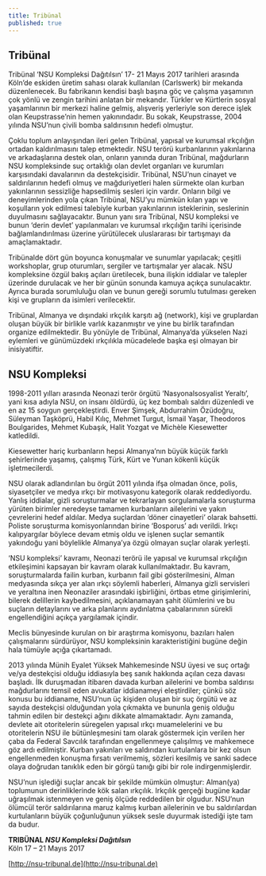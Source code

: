```yaml
---
title: Tribünal
published: true
---
```


## Tribünal

Tribünal ‘NSU Kompleksi Dağıtılsın’ 17- 21 Mayıs 2017 tarihleri arasında Köln’de eskiden üretim sahası olarak kullanılan (Carlswerk) bir mekanda düzenlenecek. Bu fabrikanın kendisi başlı başına göç ve çalışma yaşamının çok yönlü ve zengin tarihini anlatan bir mekandır. Türkler ve Kürtlerin sosyal yaşamlarının bir merkezi haline gelmiş, alışveriş yerleriyle son derece işlek olan Keupstrasse’nin hemen yakınındadır. Bu sokak, Keupstrasse, 2004 yılında NSU’nun çivili bomba saldırısının hedefi olmuştur. 

Çoklu toplum anlayışından ileri gelen Tribünal, yapısal ve kurumsal ırkçılığın ortadan kaldırılmasını talep etmektedir. NSU terörü kurbanlarının yakınlarına ve arkadaşlarına destek olan, onların yanında duran Tribünal, mağdurların NSU kompleksinde suç ortaklığı olan devlet organları ve kurumları karşısındaki davalarının da destekçisidir. Tribünal, NSU’nun cinayet ve saldırılarının hedefi olmuş ve mağduriyetleri halen sürmekte olan kurban yakınlarının sessizliğe hapsedilmiş sesleri için vardır. Onların bilgi ve deneyimlerinden yola çıkan Tribünal, NSU’yu mümkün kılan yapı ve koşulların yok edilmesi talebiyle kurban yakınlarının isteklerinin, seslerinin duyulmasını sağlayacaktır. Bunun yanı sıra Tribünal, NSU kompleksi ve bunun ‘derin devlet’ yapılanmaları ve kurumsal ırkçılığın tarihi içerisinde bağlamlandırılması üzerine yürütülecek uluslararası bir tartışmayı da amaçlamaktadır. 

Tribünalde dört gün boyunca konuşmalar ve sunumlar yapılacak; çeşitli workshoplar, grup oturumları, sergiler ve tartışmalar yer alacak. NSU kompleksine özgül bakış açıları üretilecek, buna ilişkin iddialar ve talepler üzerinde durulacak ve her bir günün sonunda kamuya açıkça sunulacaktır. Ayrıca burada sorumluluğu olan ve bunun gereği sorumlu tutulması gereken kişi ve grupların da isimleri verilecektir.  

Tribünal, Almanya ve dışındaki ırkçılık karşıtı ağ (network), kişi ve gruplardan oluşan büyük bir birlikle varlık kazanmıştır ve yine bu birlik tarafından organize edilmektedir. Bu yönüyle de Tribünal, Almanya’da yükselen Nazi eylemleri ve günümüzdeki ırkçılıkla mücadelede başka eşi olmayan bir inisiyatiftir. 
   
  
## NSU Kompleksi  
  
1998-2011 yılları arasında Neonazi terör örgütü ‘Nasyonalsosyalist Yeraltı’, yani kısa adıyla NSU, on insanı öldürdü, üç kez bombalı saldırı düzenledi ve en az 15 soygun gerçekleştirdi. Enver Şimşek, Abdurrahim Özüdoğru, Süleyman Taşköprü, Habil Kılıç, Mehmet Turgut, İsmail Yaşar, Theodoros Boulgarides, Mehmet Kubaşık, Halit Yozgat ve Michèle Kiesewetter katledildi.

Kiesewetter hariç kurbanların hepsi Almanya’nın büyük küçük farklı şehirlerinde yaşamış, çalışmış Türk, Kürt ve Yunan kökenli küçük işletmecilerdi.

NSU olarak adlandırılan bu örgüt 2011 yılında ifşa olmadan önce, polis, siyasetçiler ve medya ırkçı bir motivasyonu kategorik olarak reddediyordu. Yanlış iddialar, gizli soruşturmalar ve tekrarlayan sorgulamalarla soruşturma yürüten birimler neredeyse tamamen kurbanların ailelerini ve yakın çevrelerini hedef aldılar. Medya suçlardan ‘döner cinayetleri’ olarak bahsetti. Poliste soruşturma komisyonlarından birine ‘Bosporus’ adı verildi. Irkçı kalıpyargılar böylece devam etmiş oldu ve işlenen suçlar semantik yakındoğu yani böylelikle Almanya’ya özgü olmayan suçlar olarak yerleşti.  

‘NSU kompleksi’ kavramı, Neonazi terörü ile yapısal ve kurumsal ırkçılığın etkileşimini kapsayan bir kavram olarak kullanılmaktadır. Bu kavram, soruşturmalarda failin kurban, kurbanın fail gibi gösterilmesini, Alman medyasında sıkça yer alan ırkçı söylemli haberleri, Almanya gizli servisleri ve yeraltına inen Neonaziler arasındaki işbirliğini, örtbas etme girişimlerini, bilerek delillerin kaybedilmesini, açıklanamayan şahit ölümlerini ve bu suçların detaylarını ve arka planlarını aydınlatma çabalarınının sürekli engellendiğini açıkça yargılamak içindir.

Meclis bünyesinde kurulan on bir araştırma komisyonu, bazıları halen çalışmalarını sürdürüyor, NSU kompleksinin karakteristiğini bugüne değin hala tümüyle açığa çıkartamadı.  

2013 yılında Münih Eyalet Yüksek Mahkemesinde NSU üyesi ve suç ortağı ve/ya destekçisi olduğu iddiasıyla beş sanık hakkında açılan ceza davası başladı. İlk duruşmadan itibaren davada kurban ailelerini ve bomba saldırısı mağdurlarını temsil eden avukatlar iddianameyi eleştirdiler; çünkü söz konusu bu iddianame, NSU’nun üç kişiden oluşan bir suç örgütü ve az sayıda destekçisi olduğundan yola çıkmakta ve bununla geniş olduğu tahmin edilen bir destekçi ağını dikkate almamaktadır. Aynı zamanda, devlete ait otoritelerin süregelen yapısal ırkçı muamelelerini ve bu otoritelerin NSU ile bütünleşmesini tam olarak göstermek için verilen her çaba da Federal Savcılık tarafından engellenmeye çalışılmış ve mahkemece göz ardı edilmiştir. Kurban yakınları ve saldırıdan kurtulanlara bir kez olsun engellenmeden konuşma fırsatı verilmemiş, sözleri kesilmiş ve sanki sadece olaya doğrudan tanıklık eden bir görgü tanığı gibi bir role indirgenmişlerdir.

NSU’nun işlediği suçlar ancak bir şekilde mümkün olmuştur: Alman(ya) toplumunun derinliklerinde kök salan ırkçılık. Irkçılık gerçeği bugüne kadar uğraşılmak istenmeyen ve geniş ölçüde reddedilen bir olgudur. NSU’nun ölümcül terör saldırılarına maruz kalmış kurban ailelerinin ve bu saldırılardan kurtulanların büyük çoğunluğunun yüksek sesle duyurmak istediği işte tam da budur.
    
  
**TRIBÜNAL _NSU Kompleksi Dağıtılsın_**<br>
Köln 17 – 21 Mayıs 2017
  
[http://nsu-tribunal.de](http://nsu-tribunal.de)
